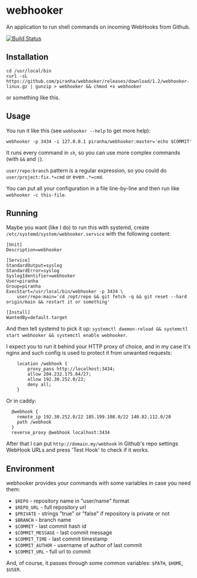 # webhooker

An application to run shell commands on incoming WebHooks from Github.

[![Build Status](https://travis-ci.org/piranha/webhooker.png)](https://travis-ci.org/piranha/webhooker)

## Installation

```
cd /usr/local/bin
curl -sL https://github.com/piranha/webhooker/releases/download/1.2/webhooker-linux.gz | gunzip > webhooker && chmod +x webhooker
```

or something like this.

## Usage

You run it like this (see `webhooker --help` to get more help):

```
webhooker -p 3434 -i 127.0.0.1 piranha/webhooker:master='echo $COMMIT'
```

It runs every command in `sh`, so you can use more complex commands (with `&&`
and `|`).

`user/repo:branch` pattern is a regular expression, so you could do
`user/project:fix.*=cmd` or even `.*=cmd`.

You can put all your configuration in a file line-by-line and then run like
`webhooker -c this-file`.

## Running

Maybe you want (like I do) to run this with systemd, create
`/etc/systemd/system/webhooker.service` with the following content:

```
[Unit]
Description=webhooker

[Service]
StandardOutput=syslog
StandardError=syslog
SyslogIdentifier=webhooker
User=piranha
Group=piranha
ExecStart=/usr/local/bin/webhooker -p 3434 \
    user/repo:main='cd /opt/repo && git fetch -q && git reset --hard origin/main && restart it or something'

[Install]
WantedBy=default.target
```

And then tell systemd to pick it up: `systemctl daemon-reload && systemctl start
webhooker && systemctl enable webhooker`.

I expect you to run it behind your HTTP proxy of choice, and in my case it's
nginx and such config is used to protect it from unwanted requests:

```
    location /webhook {
        proxy_pass http://localhost:3434;
        allow 204.232.175.64/27;
        allow 192.30.252.0/22;
        deny all;
    }
```

Or in caddy:

```
  @webhook {
    remote_ip 192.30.252.0/22 185.199.108.0/22 140.82.112.0/20
    path /webhook
  }
  reverse_proxy @webhook localhost:3434
```

After that I can put `http://domain.my/webhook` in Github's repo settings
WebHook URLs and press 'Test Hook' to check if it works.

## Environment

webhooker provides your commands with some variables in case you need them:

- `$REPO` - repository name in "user/name" format
- `$REPO_URL` - full repository url
- `$PRIVATE` - strings "true" or "false" if repository is private or not
- `$BRANCH` - branch name
- `$COMMIT` - last commit hash id
- `$COMMIT_MESSAGE` - last commit message
- `$COMMIT_TIME` - last commit timestamp
- `$COMMIT_AUTHOR` - username of author of last commit
- `$COMMIT_URL` - full url to commit

And, of course, it passes through some common variables: `$PATH`, `$HOME`,
`$USER`.
